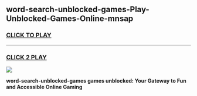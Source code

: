 
## word-search-unblocked-games-Play-Unblocked-Games-Online-mnsap
<h3>
<a href="https://premium76.site?title=word-search-unblocked-games&ref=24A">CLICK TO PLAY</a></h3>
<hr>

<h3>
<a href="https://premium76.site?title=word-search-unblocked-games&ref=24A">CLICK 2 PLAY</a>
  
</h3>

<a href="https://premium76.site?title=word-search-unblocked-games&ref=24A"><img src="https://clearcache.store/games.png"></a>


**word-search-unblocked-games games unblocked: Your Gateway to Fun and Accessible Online Gaming**
